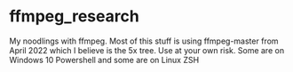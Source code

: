 # ffmpeg_research
My noodlings with ffmpeg. Most of this stuff is using ffmpeg-master from April 2022 which I believe is the 5x tree. Use at your own risk. Some are on Windows 10 Powershell and some are on Linux ZSH 
